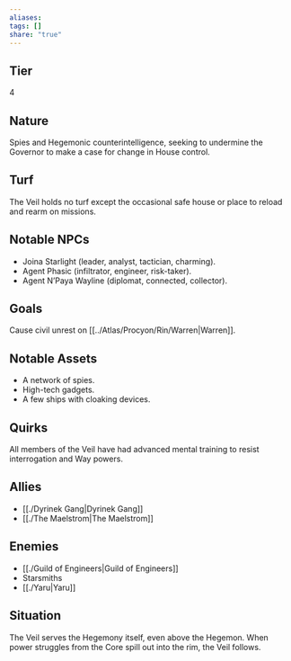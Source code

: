 ```yaml
---
aliases: 
tags: []
share: "true"
---
```

## Tier
4

## Nature
Spies and Hegemonic counterintelligence, seeking to undermine the Governor to make a case for change in House control.

## Turf
The Veil holds no turf except the occasional safe house or place to reload and rearm on missions.

## Notable NPCs
- Joina Starlight (leader, analyst, tactician, charming).
- Agent Phasic (infiltrator, engineer, risk-taker).
- Agent N’Paya Wayline (diplomat, connected, collector).

## Goals
Cause civil unrest on [[../Atlas/Procyon/Rin/Warren|Warren]].

## Notable Assets
- A network of spies.
- High-tech gadgets.
- A few ships with cloaking devices.

## Quirks
All members of the Veil have had advanced mental training to resist interrogation and Way powers.

## Allies
- [[./Dyrinek Gang|Dyrinek Gang]]
- [[./The Maelstrom|The Maelstrom]]

## Enemies
- [[./Guild of Engineers|Guild of Engineers]]
- Starsmiths
- [[./Yaru|Yaru]]

## Situation
The Veil serves the Hegemony itself, even above the Hegemon. When power struggles from the Core spill out into the rim, the Veil follows.
